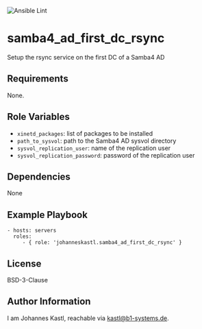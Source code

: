 ![Ansible Lint](https://github.com/johanneskastl/ansible-role-samba4_ad_first_dc_rsync/workflows/Ansible%20Lint/badge.svg)

samba4_ad_first_dc_rsync
=========

Setup the rsync service on the first DC of a Samba4 AD

Requirements
------------

None.

Role Variables
--------------

- `xinetd_packages`: list of packages to be installed
- `path_to_sysvol`: path to the Samba4 AD sysvol directory
- `sysvol_replication_user`: name of the replication user
- `sysvol_replication_password`: password of the replication user

Dependencies
------------

None

Example Playbook
----------------

    - hosts: servers
      roles:
         - { role: 'johanneskastl.samba4_ad_first_dc_rsync' }

License
-------

BSD-3-Clause

Author Information
------------------

I am Johannes Kastl, reachable via kastl@b1-systems.de.
